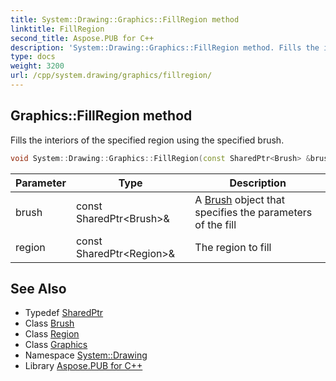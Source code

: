 ```yaml
---
title: System::Drawing::Graphics::FillRegion method
linktitle: FillRegion
second_title: Aspose.PUB for C++
description: 'System::Drawing::Graphics::FillRegion method. Fills the interiors of the specified region using the specified brush in C++.'
type: docs
weight: 3200
url: /cpp/system.drawing/graphics/fillregion/
---
```

## Graphics::FillRegion method


Fills the interiors of the specified region using the specified brush.

```cpp
void System::Drawing::Graphics::FillRegion(const SharedPtr<Brush> &brush, const SharedPtr<Region> &region)
```


| Parameter | Type | Description |
| --- | --- | --- |
| brush | const SharedPtr\<Brush\>\& | A [Brush](../../brush/) object that specifies the parameters of the fill |
| region | const SharedPtr\<Region\>\& | The region to fill |

## See Also

* Typedef [SharedPtr](../../../system/sharedptr/)
* Class [Brush](../../brush/)
* Class [Region](../../region/)
* Class [Graphics](../)
* Namespace [System::Drawing](../../)
* Library [Aspose.PUB for C++](../../../)
